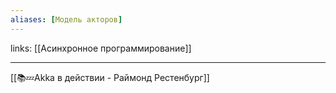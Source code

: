 ```yaml
---
aliases: [Модель акторов]
---
```

links: [[Асинхронное программирование]]

---

[[📚💤Akka в  действии - Раймонд Рестенбург]]